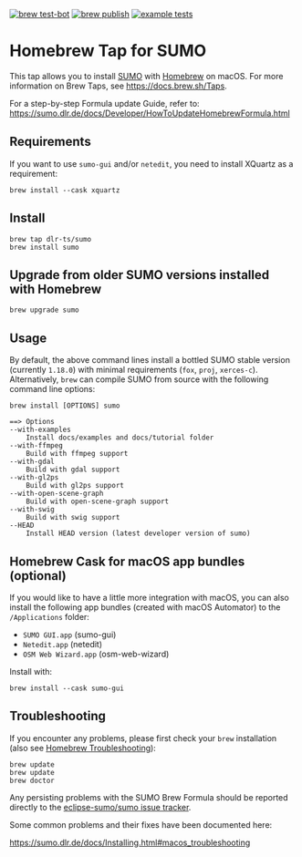 [![brew test-bot](https://github.com/DLR-TS/homebrew-sumo/actions/workflows/tests.yml/badge.svg?branch=sumo)](https://github.com/DLR-TS/homebrew-sumo/actions/workflows/tests.yml)
[![brew publish](https://github.com/DLR-TS/homebrew-sumo/actions/workflows/publish.yml/badge.svg)](https://github.com/DLR-TS/homebrew-sumo/actions/workflows/publish.yml)
[![example tests](https://github.com/DLR-TS/homebrew-sumo/actions/workflows/example_tests.yml/badge.svg)](https://github.com/DLR-TS/homebrew-sumo/actions/workflows/example_tests.yml)

# Homebrew Tap for SUMO

This tap allows you to install [SUMO](https://www.eclipse.dev/sumo/) with [Homebrew](https://brew.sh/) on macOS.
For more information on Brew Taps, see https://docs.brew.sh/Taps.

For a step-by-step Formula update Guide, refer to: https://sumo.dlr.de/docs/Developer/HowToUpdateHomebrewFormula.html

## Requirements

If you want to use `sumo-gui` and/or `netedit`, you need to install XQuartz as a requirement:

    brew install --cask xquartz

## Install

    brew tap dlr-ts/sumo
    brew install sumo

## Upgrade from older SUMO versions installed with Homebrew

    brew upgrade sumo

## Usage

By default, the above command lines install a bottled SUMO stable version (currently ```1.18.0```) with minimal requirements (```fox```, ```proj```, ```xerces-c```).
Alternatively, ```brew``` can compile SUMO from source with the following command line options:


    brew install [OPTIONS] sumo
    
    ==> Options
    --with-examples
        Install docs/examples and docs/tutorial folder
    --with-ffmpeg
        Build with ffmpeg support
    --with-gdal
        Build with gdal support
    --with-gl2ps
        Build with gl2ps support
    --with-open-scene-graph
        Build with open-scene-graph support
    --with-swig
        Build with swig support
    --HEAD
        Install HEAD version (latest developer version of sumo)

## Homebrew Cask for macOS app bundles (optional)

If you would like to have a little more integration with macOS, you can also install the following app bundles (created with macOS Automator) to the `/Applications` folder:

 * `SUMO GUI.app` (sumo-gui)
 * `Netedit.app` (netedit)
 * `OSM Web Wizard.app` (osm-web-wizard)

Install with:

    brew install --cask sumo-gui

## Troubleshooting

If you encounter any problems, please first check your ```brew``` installation (also see [Homebrew Troubleshooting](https://docs.brew.sh/Troubleshooting)):

    brew update
    brew update
    brew doctor

Any persisting problems with the SUMO Brew Formula should be reported directly to the [eclipse-sumo/sumo issue tracker](https://github.com/eclipse-sumo/sumo/issues).

Some common problems and their fixes have been documented here:

https://sumo.dlr.de/docs/Installing.html#macos_troubleshooting
